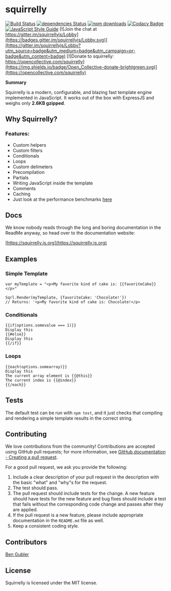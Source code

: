 
# squirrelly 
[![Build Status](https://travis-ci.org/nebrelbug/squirrelly.svg?branch=master)](https://travis-ci.org/nebrelbug/squirrelly) [![dependencies Status](https://david-dm.org/nebrelbug/squirrelly/status.svg)](https://david-dm.org/nebrelbug/squirrelly) [![npm downloads](https://img.shields.io/npm/dt/squirrelly.svg)](https://www.npmjs.com/package/squirrelly) [![Codacy Badge](https://api.codacy.com/project/badge/Grade/b848f0c508e841cf8fd3ab7308cfee34)](https://www.codacy.com/app/nebrelbug/squirrelly?utm_source=github.com&amp;utm_medium=referral&amp;utm_content=nebrelbug/squirrelly&amp;utm_campaign=Badge_Grade)[![JavaScript Style Guide](https://img.shields.io/badge/code_style-standard-brightgreen.svg)](https://standardjs.com) [![Join the chat at https://gitter.im/squirrellyjs/Lobby](https://badges.gitter.im/squirrellyjs/Lobby.svg)](https://gitter.im/squirrellyjs/Lobby?utm_source=badge&utm_medium=badge&utm_campaign=pr-badge&utm_content=badge) [![Donate to squirrelly: https://opencollective.com/squirrelly](https://img.shields.io/badge/Open_Collective-donate-brightgreen.svg)](https://opencollective.com/squirrelly)

**Summary** 

Squirrelly is a modern, configurable, and blazing fast template engine implemented in JavaScript. It works out of the box with ExpressJS and weighs only **2.6KB gzipped**.

## Why Squirrelly?

### Features:
- Custom helpers
- Custom filters
- Conditionals
- Loops
- Custom delimeters
- Precompilation
- Partials
- Writing JavaScript inside the template
- Comments
- Caching
- Just look at the performance benchmarks [here](https://github.com/nebrelbug/squirrelly-benchmarks)

## Docs
We know nobody reads through the long and boring documentation in the ReadMe anyway, so head over to the documentation website:

[https://squirrelly.js.org](https://squirrelly.js.org)

## Examples
### Simple Template
```
var myTemplate = "<p>My favorite kind of cake is: {{favoriteCake}}</p>"
​
Sqrl.Render(myTemplate, {favoriteCake: 'Chocolate!'})
// Returns: '<p>My favorite kind of cake is: Chocolate!</p>
```
### Conditionals
```
{{if(options.somevalue === 1)}}
Display this
{{#else}}
Display this
{{/if}}
```
### Loops
```
{{each(options.somearray)}}
Display this
The current array element is {{@this}}
The current index is {{@index}}
{{/each}}
```
## Tests

The default test can be run with `npm test`, and it just checks that compiling and rendering a simple template results in the correct string.

## Contributing

We love contributions from the community! Contributions are
accepted using GitHub pull requests; for more information, see 
[GitHub documentation - Creating a pull request](https://help.github.com/articles/creating-a-pull-request/).

For a good pull request, we ask you provide the following:

1. Include a clear description of your pull request in the description with the basic "what" and "why"s for the request.
2. The test should pass.
3. The pull request should include tests for the change. A new feature should have tests for the new feature and bug fixes should include a test that fails without the corresponding code change and passes after they are applied.
4. If the pull request is a new feature, please include appropriate documentation in the `README.md` file as well.
5. Keep a consistent coding style.

## Contributors

[Ben Gubler](https://github.com/nebrelbug)

## License

Squirrelly is licensed under the MIT license.
